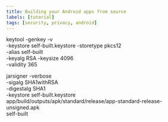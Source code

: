 ```yaml
---
title: Building your Android apps from source
labels: [tutorial]
tags: [security, privacy, android]
---
```


keytool -genkey -v \
        -keystore self-built.keystore -storetype pkcs12 \
        -alias self-built \
        -keyalg RSA -keysize 4096 \
        -validity 365 

jarsigner -verbose \
          -sigalg SHA1withRSA \
          -digestalg SHA1 \
          -keystore self-built.keystore \
          app/build/outputs/apk/standard/release/app-standard-release-unsigned.apk \
          self-built

